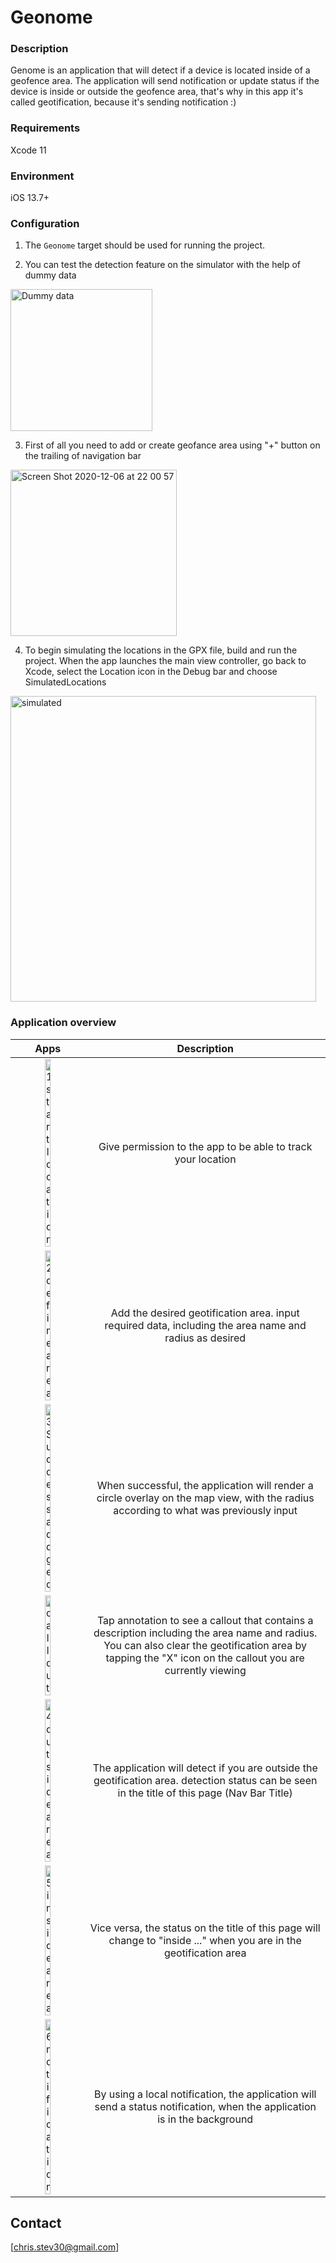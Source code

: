 # Geonome

### Description

Genome is an application that will detect if a device is located inside of a geofence area.
The application will send notification or update status if the device is inside or outside the geofence area, 
that's why in this app it's called geotification, because it's sending notification :)

### Requirements

Xcode 11

### Environment

iOS 13.7+

### Configuration

1. The `Geonome` target should be used for running the project.

2. You can test the detection feature on the simulator with the help of dummy data
<img width="227" alt="Dummy data" src="https://user-images.githubusercontent.com/34307518/101279952-a5eb2400-37f8-11eb-83bc-9b8f09096944.png">

3. First of all you need to add or create geofance area using "+" button on the trailing of navigation bar
<img width="266" alt="Screen Shot 2020-12-06 at 22 00 57" src="https://user-images.githubusercontent.com/34307518/101283703-a8f10f00-380e-11eb-939b-f63df242bc20.png">

4. To begin simulating the locations in the GPX file, build and run the project. When the app launches the main view controller, go back to Xcode, select the Location icon in the Debug bar and choose SimulatedLocations
<img width="489" alt="simulated" src="https://user-images.githubusercontent.com/34307518/101279955-aaafd800-37f8-11eb-9f5a-b24ac664d9f6.png">


### Application overview
Apps             |  Description
:-------------------------:|:-------------------------:
<img width="30%" alt="1  start location" src="https://user-images.githubusercontent.com/34307518/101170758-778f0c80-3671-11eb-80fb-3f54060f4393.png">   |  Give permission to the app to be able to track your location
<img width="30%" alt="2  define area" src="https://user-images.githubusercontent.com/34307518/101170753-752cb280-3671-11eb-8f09-6257278ce72c.png">   |  Add the desired geotification area. input required data, including the area name and radius as desired
<img width="30%" alt="3  Success add geo" src="https://user-images.githubusercontent.com/34307518/101170756-765ddf80-3671-11eb-9233-466dc4344bde.png">   |  When successful, the application will render a circle overlay on the map view, with the radius according to what was previously input
<img width="30%" alt="callout" src="https://user-images.githubusercontent.com/34307518/101177019-e5d7cd00-3679-11eb-807c-6b1fe6c10058.png">  |  Tap annotation to see a callout that contains a description including the area name and radius. You can also clear the geotification area by tapping the "X" icon on the callout you are currently viewing
<img width="30%" alt="4  outside area" src="https://user-images.githubusercontent.com/34307518/101170740-7362ef00-3671-11eb-8488-6fd37bd51d2a.png">  |  The application will detect if you are outside the geotification area. detection status can be seen in the title of this page (Nav Bar Title)
<img width="30%" alt="5  inside area" src="https://user-images.githubusercontent.com/34307518/101170747-74941c00-3671-11eb-80f2-e1177c56b6dc.png">  |  Vice versa, the status on the title of this page will change to "inside ..." when you are in the geotification area
<img width="30%" alt="6  notification" src="https://user-images.githubusercontent.com/34307518/101170718-6cd47780-3671-11eb-9db7-ad6479ca3eb1.png">  |  By using a local notification, the application will send a status notification, when the application is in the background


## Contact

[chris.stev30@gmail.com]
